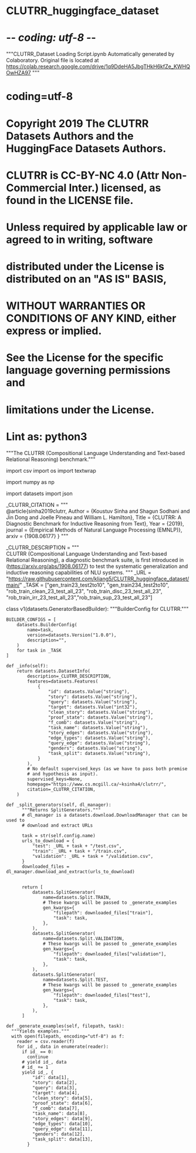 # CLUTRR_huggingface_dataset

# -*- coding: utf-8 -*-
"""CLUTRR_Dataset Loading Script.ipynb
Automatically generated by Colaboratory.
Original file is located at
    https://colab.research.google.com/drive/1q9DdeHA5JbgTHkH6kfZe_KWHQOwHZA97
"""
# coding=utf-8
# Copyright 2019 The CLUTRR Datasets Authors and the HuggingFace Datasets Authors.
#
# CLUTRR is CC-BY-NC 4.0 (Attr Non-Commercial Inter.) licensed, as found in the LICENSE file.
#
# Unless required by applicable law or agreed to in writing, software
# distributed under the License is distributed on an "AS IS" BASIS,
# WITHOUT WARRANTIES OR CONDITIONS OF ANY KIND, either express or implied.
# See the License for the specific language governing permissions and
# limitations under the License.

# Lint as: python3
"""The CLUTRR (Compositional Language Understanding and Text-based Relational Reasoning) benchmark."""


import csv
import os
import textwrap

import numpy as np

import datasets
import json

_CLUTRR_CITATION = """\
@article{sinha2019clutrr,
  Author = {Koustuv Sinha and Shagun Sodhani and Jin Dong and Joelle Pineau and William L. Hamilton},
  Title = {CLUTRR: A Diagnostic Benchmark for Inductive Reasoning from Text},
  Year = {2019},
  journal = {Empirical Methods of Natural Language Processing (EMNLP)},
  arxiv = {1908.06177}
}
"""

_CLUTRR_DESCRIPTION = """\
CLUTRR (Compositional Language Understanding and Text-based Relational Reasoning),
 a diagnostic benchmark suite, is first introduced in (https://arxiv.org/abs/1908.06177) 
 to test the systematic generalization and inductive reasoning capabilities of NLU systems.
"""
_URL = "https://raw.githubusercontent.com/kliang5/CLUTRR_huggingface_dataset/main/"
_TASK = ["gen_train23_test2to10", "gen_train234_test2to10", "rob_train_clean_23_test_all_23", "rob_train_disc_23_test_all_23", "rob_train_irr_23_test_all_23","rob_train_sup_23_test_all_23"]

class v1(datasets.GeneratorBasedBuilder):
    """BuilderConfig for CLUTRR."""

    BUILDER_CONFIGS = [
        datasets.BuilderConfig(
            name=task,
            version=datasets.Version("1.0.0"),
            description="",
        )
        for task in _TASK
    ]

    def _info(self):
        return datasets.DatasetInfo(
            description=_CLUTRR_DESCRIPTION,
            features=datasets.Features(
                {
                    "id": datasets.Value("string"),
                    "story": datasets.Value("string"),
                    "query": datasets.Value("string"),
                    "target": datasets.Value("int32"),
                    "clean_story": datasets.Value("string"),
                    "proof_state": datasets.Value("string"),
                    "f_comb": datasets.Value("string"),
                    "task_name": datasets.Value("string"),
                    "story_edges": datasets.Value("string"),
                    "edge_types": datasets.Value("string"),
                    "query_edge": datasets.Value("string"),
                    "genders": datasets.Value("string"),
                    "task_split": datasets.Value("string"),
                }
            ),
            # No default supervised_keys (as we have to pass both premise
            # and hypothesis as input).
            supervised_keys=None,
            homepage="https://www.cs.mcgill.ca/~ksinha4/clutrr/",
            citation=_CLUTRR_CITATION,
        )

    def _split_generators(self, dl_manager):
          """Returns SplitGenerators."""
          # dl_manager is a datasets.download.DownloadManager that can be used to
          # download and extract URLs

          task = str(self.config.name)
          urls_to_download = {
              "test": _URL + task + "/test.csv",
              "train": _URL + task + "/train.csv",
              "validation": _URL + task + "/validation.csv",
          }
          downloaded_files = dl_manager.download_and_extract(urls_to_download)
       

          return [
              datasets.SplitGenerator(
                  name=datasets.Split.TRAIN,
                  # These kwargs will be passed to _generate_examples
                  gen_kwargs={
                      "filepath": downloaded_files["train"],
                      "task": task,
                  },
              ),
              datasets.SplitGenerator(
                  name=datasets.Split.VALIDATION,
                  # These kwargs will be passed to _generate_examples
                  gen_kwargs={
                      "filepath": downloaded_files["validation"],
                      "task": task,
                  },
              ),
              datasets.SplitGenerator(
                  name=datasets.Split.TEST,
                  # These kwargs will be passed to _generate_examples
                  gen_kwargs={
                      "filepath": downloaded_files["test"],
                      "task": task,
                  },
              ),
          ]

    def _generate_examples(self, filepath, task):
      """Yields examples."""
      with open(filepath, encoding="utf-8") as f:
        reader = csv.reader(f)
        for id_, data in enumerate(reader):
          if id_ == 0:
            continue
          # yield id_, data
          # id_ += 1
          yield id_, {
              "id": data[1],
              "story": data[2],
              "query": data[3],
              "target": data[4],
              "clean_story": data[5],
              "proof_state": data[6],
              "f_comb": data[7],
              "task_name": data[8],
              "story_edges": data[9],
              "edge_types": data[10],
              "query_edge": data[11],
              "genders": data[12],
              "task_split": data[13],
            }

